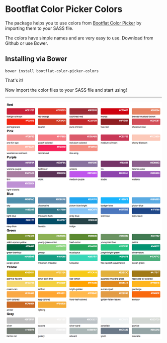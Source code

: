 # Bootflat Color Picker Colors

The package helps you to use colors from [Bootflat Color Picker](http://bootflat.github.io/color-picker.html) by importing them to your SASS file. 

The colors have simple names and are very easy to use. Download from Github or use Bower.

## Installing via Bower

```
bower install bootflat-color-picker-colors
```

That's it! 

Now import the color files to your SASS file and start using! 

---

![The Colors Table](colors.png)